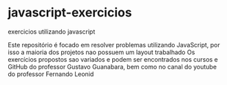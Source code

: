 # javascript-exercicios
exercicios utilizando javascript

Este repositório é focado em resolver problemas utilizando JavaScript, por isso a maioria dos projetos nao possuem um layout trabalhado
Os exercícios propostos sao variados e podem ser encontrados nos cursos e GitHub do professor Gustavo Guanabara, 
  bem como no canal do youtube do professor Fernando Leonid
